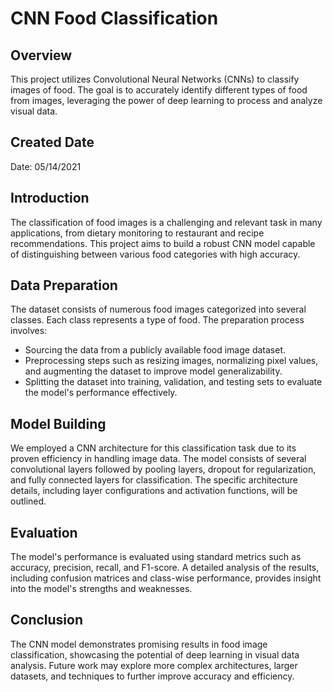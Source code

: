 # CNN Food Classification

## Overview
This project utilizes Convolutional Neural Networks (CNNs) to classify images of food. The goal is to accurately identify different types of food from images, leveraging the power of deep learning to process and analyze visual data.

## Created Date
Date: 05/14/2021

## Introduction
The classification of food images is a challenging and relevant task in many applications, from dietary monitoring to restaurant and recipe recommendations. This project aims to build a robust CNN model capable of distinguishing between various food categories with high accuracy.

## Data Preparation
The dataset consists of numerous food images categorized into several classes. Each class represents a type of food. The preparation process involves:

- Sourcing the data from a publicly available food image dataset.
- Preprocessing steps such as resizing images, normalizing pixel values, and augmenting the dataset to improve model generalizability.
- Splitting the dataset into training, validation, and testing sets to evaluate the model's performance effectively.

## Model Building
We employed a CNN architecture for this classification task due to its proven efficiency in handling image data. The model consists of several convolutional layers followed by pooling layers, dropout for regularization, and fully connected layers for classification. The specific architecture details, including layer configurations and activation functions, will be outlined.

## Evaluation
The model's performance is evaluated using standard metrics such as accuracy, precision, recall, and F1-score. A detailed analysis of the results, including confusion matrices and class-wise performance, provides insight into the model's strengths and weaknesses.

## Conclusion
The CNN model demonstrates promising results in food image classification, showcasing the potential of deep learning in visual data analysis. Future work may explore more complex architectures, larger datasets, and techniques to further improve accuracy and efficiency.

